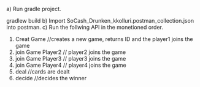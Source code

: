 a) Run gradle project. 

   gradlew build
b) Import SoCash_Drunken_kkolluri.postman_collection.json into postman.
c) Run the follwing API in the monetioned order. 
   1) Creat Game //creates a new game, returns ID and the player1 joins the game
   2) join Game Player2 // player2 joins the game
   3) join Game Player3 // player3 joins the game
   4) join Game Player4 // player4 joins the game
   5) deal //cards are dealt
   6) decide //decides the winner
